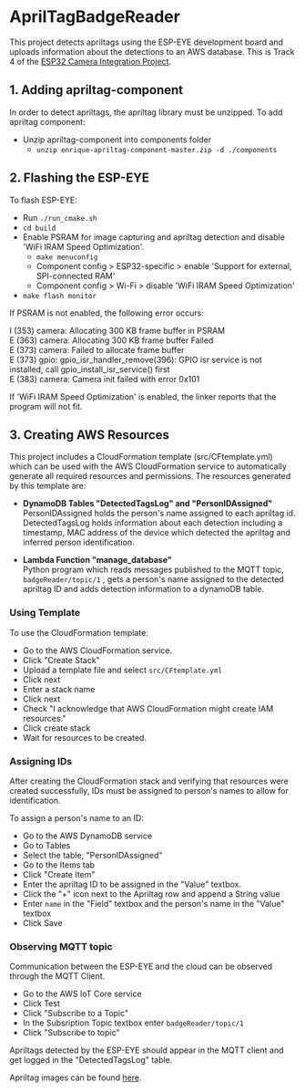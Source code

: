 # AprilTagBadgeReader

This project detects apriltags using the ESP-EYE development board and uploads information about the detections to an AWS database.
This is Track 4 of the [ESP32 Camera Integration Project](https://docs.google.com/document/d/1B1Nw_E98su2T_MYRsv42q9W8aAoufVafAxsERkIy82M/edit#heading=h.4nbkefahv1lc).

## 1. Adding apriltag-component
In order to detect apriltags, the apriltag library must be unzipped. To add apriltag component:
- Unzip apriltag-component into components folder
    - `unzip enrique-apriltag-component-master.zip -d ./components`

## 2. Flashing the ESP-EYE

To flash ESP-EYE:
- Run `./run_cmake.sh`
- `cd build`
- Enable PSRAM for image capturing and apriltag detection and disable 'WiFi IRAM Speed Optimization'.
    - `make menuconfig`
    - Component config > ESP32-specific > enable 'Support for external, SPI-connected RAM'
    - Component config > Wi-Fi > disable 'WiFi IRAM Speed Optimization'
- `make flash monitor`

If PSRAM is not enabled, the following error occurs:

I (353) camera: Allocating 300 KB frame buffer in PSRAM\
E (363) camera: Allocating 300 KB frame buffer Failed\
E (373) camera: Failed to allocate frame buffer\
E (373) gpio: gpio_isr_handler_remove(396): GPIO isr service is not installed, call gpio_install_isr_service() first\
E (383) camera: Camera init failed with error 0x101


If 'WiFi IRAM Speed Optimization' is enabled, the linker reports that the program will not fit.

## 3. Creating AWS Resources

This project includes a CloudFormation template (src/CFtemplate.yml) which can be used with the AWS CloudFormation service to automatically generate all required resources and permissions. The resources generated by this template are:

- **DynamoDB Tables "DetectedTagsLog" and "PersonIDAssigned"**  
PersonIDAssigned holds the person's name assigned to each apriltag id.
DetectedTagsLog holds information about each detection including a timestamp, MAC address of the device which detected the apriltag and inferred person identification.

- **Lambda Function "manage_database"**  
Python program which reads messages published to the MQTT topic, `badgeReader/topic/1` , gets a person's name assigned to the detected apriltag ID and adds detection information to a dynamoDB table.  

### Using Template
To use the CloudFormation template:  

- Go to the AWS CloudFormation service.
- Click "Create Stack"
- Upload a template file and select `src/CFtemplate.yml`
- Click next
- Enter a stack name
- Click next
- Check "I acknowledge that AWS CloudFormation might create IAM resources."
- Click create stack
- Wait for resources to be created.


### Assigning IDs
After creating the CloudFormation stack and verifying that resources were created successfully, IDs must be assigned to person's names to allow for identification.

To assign a person's name to an ID:

- Go to the AWS DynamoDB service
- Go to Tables
- Select the table, "PersonIDAssigned"
- Go to the Items tab
- Click "Create Item"
- Enter the apriltag ID to be assigned in the "Value" textbox.
- Click the "+" icon next to the Apriltag row and append a String value
- Enter `name` in the "Field" textbox and the person's name in the "Value" textbox
- Click Save

### Observing MQTT topic

Communication between the ESP-EYE and the cloud can be observed through the MQTT Client.

- Go to the AWS IoT Core service
- Click Test
- Click "Subscribe to a Topic"
- In the Subsription Topic textbox enter `badgeReader/topic/1`
- Click "Subscribe to topic"

Apriltags detected by the ESP-EYE should appear in the MQTT client and get logged in the "DetectedTagsLog" table.  

Apriltag images can be found [here](https://github.com/AprilRobotics/apriltag-imgs/tree/master/tag36h11).

